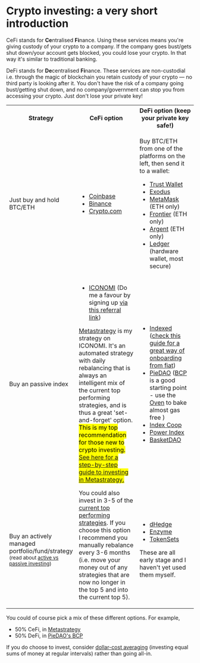 <h1 class="text-center mb-3">Crypto investing: a very short introduction</h1>

CeFi stands for **Ce**ntralised **Fi**nance. Using these services means you're giving custody of your crypto to a company. If the company goes bust/gets shut down/your account gets blocked, you could lose your crypto. In that way it's similar to traditional banking.

DeFi stands for **De**centralised **Fi**nance. These services are non-custodial i.e. through the magic of blockchain you retain custody of your crypto — no third party is looking after it. You don't have the risk of a company going bust/getting shut down, and no company/government can stop you from accessing your crypto. Just don't lose your private key!

<table class="table table-bordered">
  <tr>
<th>Strategy</th>
    <th style="width: 40%">CeFi option</th>
    <th style="width: 40%">DeFi option (keep your private key safe!)</th>
  </tr>
  <tr>
   <td>Just buy and hold BTC/ETH</td>
   <td>
<ul>
  <li><a href="https://www.coinbase.com/join/reid_ie">Coinbase</a></li>
  <li><a href="https://www.binance.com/en/register?ref=12126097">Binance</a></li>
  <li><a href="https://platinum.crypto.com/r/hej37mj8vv">Crypto.com</a></li>
</ul>
   </td>
   <td><p>
     Buy BTC/ETH from one of the platforms on the left, then send it to a wallet:
     </p>
<ul>
<li><a href="https://trustwallet.com/">Trust Wallet</a></li>
<li><a href="https://www.exodus.io/">Exodus</a></li>
<li><a href="https://metamask.io/">MetaMask</a> (ETH only)</li>
<li><a href="https://frontierwallet.com/">Frontier</a> (ETH only)</li>
<li><a href="https://argent.xyz">Argent</a> (ETH only)</li>
<li><a href="https://www.ledger.com/">Ledger</a> (hardware wallet, most secure)</li>
</ul>
   </td>
  </tr>
  <tr>
   <td>Buy an passive index
   </td>
   <td rowspan="2" >
<ul>
  <li>
    <a href="https://www.iconomi.com/register?ref=YGnZy">ICONOMI</a> (Do me a favour by signing up <a href="https://www.iconomi.com/register?ref=YGnZy">via this referral link</a>)
  </li>
</ul>
<p>
  <a href="/metastrategy">Metastrategy</a> is my strategy on ICONOMI. It's an automated strategy with daily rebalancing that is always an intelligent mix of the current top performing strategies, and is thus a great 'set-and-forget' option. <mark>This is my top recommendation for those new to crypto investing.   <a href="/metastrategy">See here for a step-by-step guide to investing in Metastrategy.</a></mark></p>
<p>
  You could also invest in 3-5 of the <a href="/iconomi">current top performing strategies</a>. If you choose this option I recommend you manually rebalance every 3-6 months (i.e. move your money out of any strategies that are now no longer in the top 5 and into the current top 5).</p>
   </td>
   <td>
<ul>
    <li><a href="https://indexed.finance">Indexed</a>
    (<a href="https://ndxfi.medium.com/new-buying-defi5-on-quickswap-polygon-with-minimal-transaction-fees-6909dfac63be">check this guide for a great way of onboarding from fiat</a>)</li>
    <li><a href="https://www.piedao.org/">PieDAO</a> (<a href="https://pools.piedao.org/#/pie/0xe4f726adc8e89c6a6017f01eada77865db22da14">BCP</a> is a good starting point - use the
<a href="https://www.piedao.org/#/oven">Oven</a> to bake almost gas free
    )</li>    
    <li><a href="https://www.indexcoop.com">Index Coop</a></li>
    <li><a href="https://powerindex.io">Power Index</a></li>
    <li><a href="https://basketdao.org/">BasketDAO</a></li>
</li>
</ul>
   </td>
  </tr>
  <tr>
   <td>
     Buy an actively managed portfolio/fund/strategy
     <small>(read about <a href="https://www.investopedia.com/news/active-vs-passive-investing/">active vs passive investing</a>)</small>
   </td>
   <td>
<ul>
<li><a href="https://www.dhedge.org/">dHedge</a></li>
<li><a href="https://enzyme.finance/">Enzyme</a></li>
<li><a href="https://www.tokensets.com/">TokenSets</a></li>
</ul>
<p>
  These are all early stage and I haven't yet used them myself.
  </p></td>
  </tr>
</table>




You could of course pick a mix of these different options. For example,

*   50% CeFi, in [Metastrategy](/metastrategy)
*   50% DeFi, in [PieDAO's BCP](https://pools.piedao.org/#/pie/0xe4f726adc8e89c6a6017f01eada77865db22da14)

If you do choose to invest, consider <a href="https://www.degiro.co.uk/knowledge/strategies/what-is-dollar-cost-averaging">dollar-cost averaging</a> (investing equal sums of money at regular intervals) rather than going all-in.
